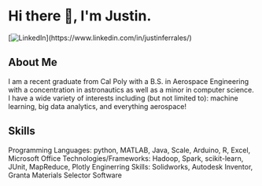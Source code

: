 # Hi there 👋, I'm Justin.

[![LinkedIn]([https://example.com/image.jpg](https://upload.wikimedia.org/wikipedia/commons/thumb/8/81/LinkedIn_icon.svg/2048px-LinkedIn_icon.svg.png))](https://www.linkedin.com/in/justinferrales/)


## About Me
I am a recent graduate from Cal Poly with a B.S. in Aerospace Engineering with a concentration in astronautics as well as a minor in computer science. I have a wide variety of interests including (but not limited to): machine learning, big data analytics, and everything aerospace!

## Skills
Programming Languages: python, MATLAB, Java, Scale, Arduino, R, Excel, Microsoft Office
Technologies/Frameworks: Hadoop, Spark, scikit-learn, JUnit, MapReduce, Plotly
Enginerring Skills: Solidworks, Autodesk Inventor, Granta Materials Selector Software
